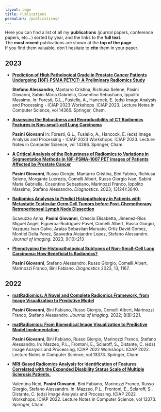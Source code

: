```yaml
---
layout: page
title: Publications
permalink: /publications/
---
```

Here you can find a list of all my **publications** (journal papers, conference papers, etc...) sorted by year, and  the links to the **full text**.  
The **most recent** publications are shown at the **top of the page**.  
If you find them valuable, don't hesitate to **cite** them in your paper.

## 2023
- **[Prediction of High Pathological Grade in Prostate Cancer Patients Undergoing [18F]-PSMA PET/CT: A Preliminary Radiomics Study](https://doi.org/10.1007/978-3-031-51026-7_5)**

    **Stefano Alessandro**, Mantarro Cristina, Richiusa Selene, Pasini Giovanni, Sabini Maria Gabriella, Cosentino Sebastiano, Ippolito Massimo. In: Foresti, G.L., Fusiello, A., Hancock, E. (eds) Image Analysis and Processing - ICIAP 2023 Workshops. ICIAP 2023. Lecture Notes in Computer Science, vol 14366. Springer, Cham.

- **[Assessing the Robustness and Reproducibility of CT Radiomics Features in Non-small-cell Lung Carcinoma](https://doi.org/10.1007/978-3-031-51026-7_4)**

    **Pasini Giovanni** In: Foresti, G.L., Fusiello, A., Hancock, E. (eds) Image Analysis and Processing - ICIAP 2023 Workshops. ICIAP 2023. Lecture Notes in Computer Science, vol 14366. Springer, Cham.

- **[A Critical Analysis of the Robustness of Radiomics to Variations in Segmentation Methods in 18F-PSMA-1007 PET Images of Patients Affected by Prostate Cancer](https://doi.org/10.3390/diagnostics13243640)**

    **Pasini Giovanni**, Russo Giorgio, Mantarro Cristina, Bini Fabino, Richiusa Selene, Morgante Lucrezia, Comelli Albert, Russo Giorgio Ivan, Sabini Maria Gabriella, Cosentino Sebastiano, Marinozzi Franco, Ippolito Massimo, Stefano Alessandro. *Diagnostics*. 2023; 13(24):3640.

- **[Radiomics Analyses to Predict Histopathology in Patients with Metastatic Testicular Germ Cell Tumors before Post-Chemotherapy Retroperitoneal Lymph Node Dissection](https://doi.org/10.3390/jimaging9100213)**

    Scavuzzo Anna, **Pasini Giovanni**, Crescio Elisabetta, Jimenez-Rios Miguel Angel, Figueroa-Rodriguez Pavel, Comelli Albert, Russo Giorgio, Vazquez Ivan Calvo, Araiza Sebastian Muruato, Ortiz David Gomez, Montiel Delia Perez, Saavedra Alejandro Lopez, Stefano Alessandro. *Journal of Imaging*. 2023; 9(10):213

- **[Phenotyping the Histopathological Subtypes of Non-Small-Cell Lung Carcinoma: How Beneficial Is Radiomics?](https://doi.org/10.3390/diagnostics13061167)**

    **Pasini Giovanni**, Stefano Alessandro, Russo Giorgio, Comelli Albert, Marinozzi Franco, Bini Fabiano. *Diagnostics* 2023, 13, 1167.

## 2022
- **[matRadiomics: A Novel and Complete Radiomics Framework, from Image Visualization to Predictive Model](https://doi.org/10.3390/jimaging8080221)**

    **Pasini Giovanni**, Bini Fabiano, Russo Giorgio, Comelli Albert, Marinozzi Franco, Stefano Alessandro. *Journal of Imaging*. 2022; 8(8):221.

- **[matRadiomics: From Biomedical Image Visualization to Predictive Model Implementation](https://doi.org/10.1007/978-3-031-13321-3_33)** 

    **Pasini Giovanni**, Bini Fabiano, Russo Giorgio, Marinozzi Franco, Stefano Alessandro. In: Mazzeo, P.L., Frontoni, E., Sclaroff, S., Distante, C. (eds) Image Analysis and Processing. ICIAP 2022 Workshops. ICIAP 2022. Lecture Notes in Computer Science, vol 13373. Springer, Cham

- **[MRI-Based Radiomics Analysis for Identification of Features Correlated with the Expanded Disability Status Scale of Multiple Sclerosis Patients.](https://doi.org/10.1007/978-3-031-13321-3_32)**

    Valentina Nepi, **Pasini Giovanni**, Bini Fabiano, Marinozzi Franco, Russo Giorgio, Stefano Alessandro. In: Mazzeo, P.L., Frontoni, E., Sclaroff, S., Distante, C. (eds) Image Analysis and Processing. ICIAP 2022 Workshops. ICIAP 2022. Lecture Notes in Computer Science, vol 13373. Springer, Cham.
